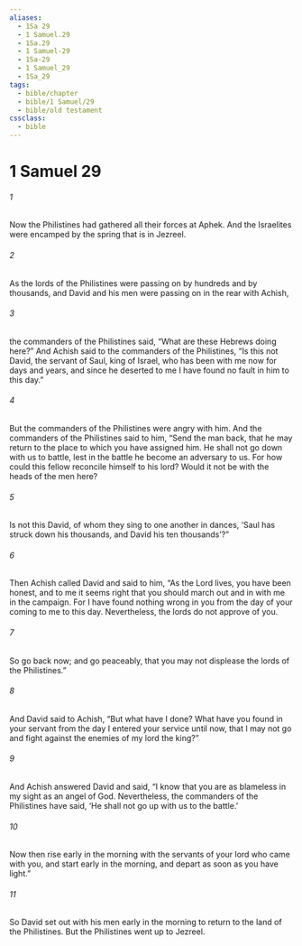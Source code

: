 ```yaml
---
aliases:
  - 1Sa 29
  - 1 Samuel.29
  - 1Sa.29
  - 1 Samuel-29
  - 1Sa-29
  - 1 Samuel_29
  - 1Sa_29
tags:
  - bible/chapter
  - bible/1 Samuel/29
  - bible/old testament
cssclass:
  - bible
---
```


# 1 Samuel 29

###### 1
Now the Philistines had gathered all their forces at Aphek. And the Israelites were encamped by the spring that is in Jezreel.
###### 2
As the lords of the Philistines were passing on by hundreds and by thousands, and David and his men were passing on in the rear with Achish,
###### 3
the commanders of the Philistines said, “What are these Hebrews doing here?” And Achish said to the commanders of the Philistines, “Is this not David, the servant of Saul, king of Israel, who has been with me now for days and years, and since he deserted to me I have found no fault in him to this day.”
###### 4
But the commanders of the Philistines were angry with him. And the commanders of the Philistines said to him, “Send the man back, that he may return to the place to which you have assigned him. He shall not go down with us to battle, lest in the battle he become an adversary to us. For how could this fellow reconcile himself to his lord? Would it not be with the heads of the men here?
###### 5
Is not this David, of whom they sing to one another in dances, ‘Saul has struck down his thousands, and David his ten thousands’?”
###### 6
Then Achish called David and said to him, “As the Lord lives, you have been honest, and to me it seems right that you should march out and in with me in the campaign. For I have found nothing wrong in you from the day of your coming to me to this day. Nevertheless, the lords do not approve of you.
###### 7
So go back now; and go peaceably, that you may not displease the lords of the Philistines.”
###### 8
And David said to Achish, “But what have I done? What have you found in your servant from the day I entered your service until now, that I may not go and fight against the enemies of my lord the king?”
###### 9
And Achish answered David and said, “I know that you are as blameless in my sight as an angel of God. Nevertheless, the commanders of the Philistines have said, ‘He shall not go up with us to the battle.’
###### 10
Now then rise early in the morning with the servants of your lord who came with you, and start early in the morning, and depart as soon as you have light.”
###### 11
So David set out with his men early in the morning to return to the land of the Philistines. But the Philistines went up to Jezreel.


